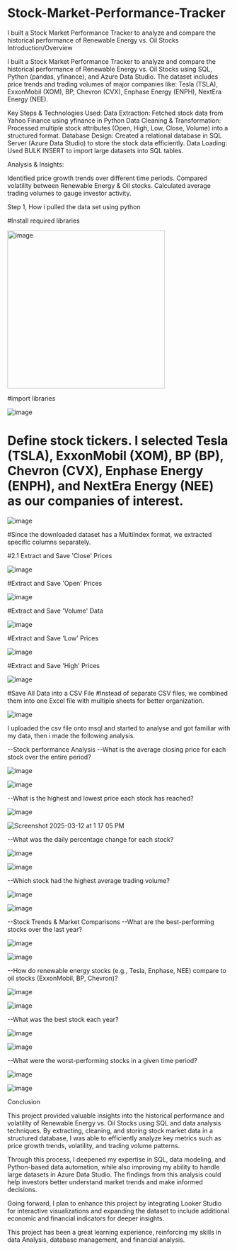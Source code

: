 # Stock-Market-Performance-Tracker
I built a Stock Market Performance Tracker to analyze and compare the historical performance of Renewable Energy vs. Oil Stocks 
Introduction/Overview

I built a Stock Market Performance Tracker to analyze and compare the historical performance of Renewable Energy vs. Oil Stocks using SQL, Python (pandas, yfinance), and Azure Data Studio. The dataset includes price trends and trading volumes of major companies like:
Tesla (TSLA), 
ExxonMobil (XOM), 
BP, 
Chevron (CVX),
Enphase Energy (ENPH), 
NextEra Energy (NEE).

Key Steps & Technologies Used:
Data Extraction: Fetched stock data from Yahoo Finance using yfinance in Python
Data Cleaning & Transformation: Processed multiple stock attributes (Open, High, Low, Close, Volume) into a structured format.
Database Design: Created a relational database in SQL Server (Azure Data Studio) to store the stock data efficiently.
Data Loading: Used BULK INSERT to import large datasets into SQL tables.

Analysis & Insights:

Identified price growth trends over different time periods.
Compared volatility between Renewable Energy & Oil stocks.
Calculated average trading volumes to gauge investor activity.

Step 1, How i pulled the data set using python

#Install required libraries

<img width="356" alt="image" src="https://github.com/user-attachments/assets/079ab5a4-7787-4854-a713-f1b3e0bf027f" />


#import libraries

![image](https://github.com/user-attachments/assets/4d3f50ba-bca3-4108-bc9a-05a9dd29adc1)

# Define stock tickers. I selected Tesla (TSLA), ExxonMobil (XOM), BP (BP), Chevron (CVX), Enphase Energy (ENPH), and NextEra Energy (NEE) as our companies of interest.


![image](https://github.com/user-attachments/assets/d18a30c7-7fe9-4076-9009-138012c2a78e)

#Since the downloaded dataset has a MultiIndex format, we extracted specific columns separately.

#2.1 Extract and Save 'Close' Prices

 ![image](https://github.com/user-attachments/assets/255b7d7b-bae6-489d-bf76-99618a5002d2)

#Extract and Save 'Open' Prices

 ![image](https://github.com/user-attachments/assets/5c6cc75a-53fc-4fdc-a4b0-c693478aef74)


#Extract and Save 'Volume' Data

![image](https://github.com/user-attachments/assets/1aa7de26-2e25-4875-8d95-e1044b8ab693)


#Extract and Save 'Low' Prices

![image](https://github.com/user-attachments/assets/f7aac43e-bb26-4e02-962c-783337f64003)


#Extract and Save 'High' Prices

![image](https://github.com/user-attachments/assets/525a1e44-4cba-4599-9932-d57674cd1158)



#Save All Data into a CSV File
#Instead of separate CSV files, we combined them into one Excel file with multiple sheets for better organization.

![image](https://github.com/user-attachments/assets/db936fa8-92a7-4071-a29c-dbb23762c78e)


I uploaded the csv file onto msql and started to analyse and got familiar with my data, then i made the following analysis. 

--Stock performance Analysis
--What is the average closing price for each stock over the entire period?

![image](https://github.com/user-attachments/assets/46051c03-cffa-47b2-a32a-59e40a31a1dd)

![image](https://github.com/user-attachments/assets/e3b8925d-ec31-42ef-8f0b-0509272ffc3d)


--What is the highest and lowest price each stock has reached?

![image](https://github.com/user-attachments/assets/48551769-cb1b-4eef-b770-ce66d9ae0829)


![Screenshot 2025-03-12 at 1 17 05 PM](https://github.com/user-attachments/assets/a3c8f5e9-5693-4c08-9330-2c02f28e5e08)


--What was the daily percentage change for each stock?

![image](https://github.com/user-attachments/assets/973f25a5-ebff-4c14-8b04-ddb502ef5b16)


![image](https://github.com/user-attachments/assets/78df89fd-337d-4d9d-b802-63a5802a04a9)


--Which stock had the highest average trading volume?

![image](https://github.com/user-attachments/assets/a70105b6-21b0-4cd5-8c38-2671665720d3)

![image](https://github.com/user-attachments/assets/a487ea37-1273-459b-9af1-5cdf7101e831)


--Stock Trends & Market Comparisons
--What are the best-performing stocks over the last year?

![image](https://github.com/user-attachments/assets/266d4d62-c224-43d0-9455-df82275224e6)


![image](https://github.com/user-attachments/assets/52abc866-6899-4ffd-b6fb-e7d396567604)


--How do renewable energy stocks (e.g., Tesla, Enphase, NEE) compare to oil stocks (ExxonMobil, BP, Chevron)?


![image](https://github.com/user-attachments/assets/4ed3f337-aa35-4a6b-b348-b752b3f75196)


![image](https://github.com/user-attachments/assets/7cc17264-f63e-4a2e-9cda-d16e6e49f691)


--What was the best stock each year?

![image](https://github.com/user-attachments/assets/ca7ff528-d20e-40af-a033-31ae885abf4e)


![image](https://github.com/user-attachments/assets/8c4ea85f-e1b8-4e9d-82ec-be679b8eb682)


--What were the worst-performing stocks in a given time period?

![image](https://github.com/user-attachments/assets/a87c3e43-a421-4f78-b03f-3cb99b8390c8)


![image](https://github.com/user-attachments/assets/6ccfe6f7-94eb-4b8f-ae55-de574a39e78d)

Conclusion

This project provided valuable insights into the historical performance and volatility of Renewable Energy vs. Oil Stocks using SQL and data analysis techniques. By extracting, cleaning, and storing stock market data in a structured database, I was able to efficiently analyze key metrics such as price growth trends, volatility, and trading volume patterns.  

Through this process, I deepened my expertise in SQL, data modeling, and Python-based data automation, while also improving my ability to handle large datasets in Azure Data Studio. The findings from this analysis could help investors better understand market trends and make informed decisions.  

Going forward, I plan to enhance this project by integrating Looker Studio for interactive visualizations and expanding the dataset to include additional economic and financial indicators for deeper insights.  

This project has been a great learning experience, reinforcing my skills in data Analysis, database management, and financial analysis. 

